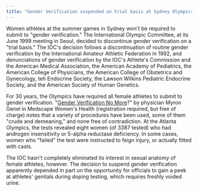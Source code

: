 ```yaml
---
title: "Gender Verification suspended on trial basis at Sydney Olympics"
---
```


  
Women athletes at the summer games in Sydney won't be required to submit to "gender verification." The International Olympic Committee, at its June 1999 meeting in Seoul, decided to discontinue gender verification on a "trial basis." The IOC's decision follows a discontinuation of routine gender verification by the International Amateur Athletic Federation in 1992, and denunciations of gender verification by the IOC's Athlete's Commission and the American Medical Association, the American Academy of Pediatrics, the American College of Physicians, the American College of Obstetrics and Gynecology, teh Endocrine Society, the Lawson Wilkins Pediatric Endocrine Society, and the American Society of Human Genetics.  


  
For 30 years, the Olympics have required all female athletes to submit to gender verification. "<a href="http://womenshealth.medscape.com/Medscape/WomensHealth/journal/2000/v05.n03/wh7218.gene/wh7218.gene.html" target="news">Gender Verification No More</a>?" by physician Myron Genel in Medscape Women's Health (registration required, but free of charge) notes that a variety of procedures have been used, some of them "crude and demeaning," and none free of contradiction. At the Atlanta Olympics, the tests revealed eight women (of 3387 tested) who had androgen insensitivity or 5-alpha reductase deficiency. In some cases, women who "failed" the test were instructed to feign injury, or actually fitted with casts.  


  
The IOC hasn't completely eliminated its interest in sexual anatomy of female athletes, however. The decision to suspend gender verification apparently depended in part on the opportunity for officials to gain a peek at athletes' genitals during doping testing, which requires freshly voided urine.